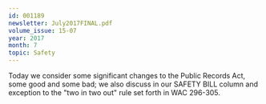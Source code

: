 ```yaml
---
id: 001189
newsletter: July2017FINAL.pdf
volume_issue: 15-07
year: 2017
month: 7
topic: Safety
---
```


Today we consider some significant changes to the Public Records Act, some good and some bad; we also discuss in our SAFETY BILL column and exception to the "two in two out" rule set forth in WAC 296-305.